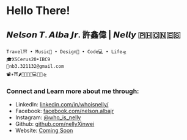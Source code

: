# Hello There!
## 𝙉𝙚𝙡𝙨𝙤𝙣 𝙏. 𝘼𝙡𝙗𝙖 𝙅𝙧. 許鑫偉 | 𝙉𝙚𝙡𝙡𝙮 🇵🇭🇨🇳🇪🇸

```
Travel⛩ • Music🎹 • Design🎨 • Code💻 • Life🛸
🎓XSCerus20•IBC9
📮nb3.321132@gmail.com
📽✈⛩🌶🍉💧🎨🎹💻🦑👻🛸
```
### Connect and Learn more about me through:
- LinkedIn: <a href="https://www.linkedin.com/in/whoisnelly/">linkedin.com/in/whoisnelly/</a>
- Facebook: <a href="https://www.facebook.com/nelson.albajr">facebook.com/nelson.albajr</a>
- Instagram: <a href="https://www.instagram.com/who_is_nelly/">@who_is_nelly</a>
- Github: <a href="https://github.com/nellyXinwei">github.com/nellyXinwei</a>
- Website: <a href="#">Coming Soon</a>
